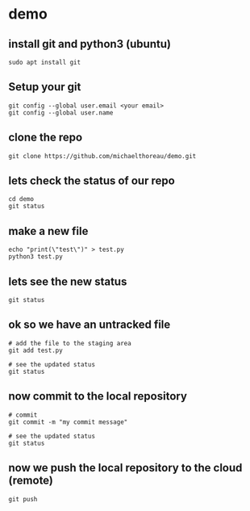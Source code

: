 # demo

## install git and python3 (ubuntu)
```
sudo apt install git
```

## Setup your git
```
git config --global user.email <your email>
git config --global user.name
```


## clone the repo
```
git clone https://github.com/michaelthoreau/demo.git
```

## lets check the status of our repo
```
cd demo
git status
```

## make a new file
```
echo "print(\"test\")" > test.py
python3 test.py
```

## lets see the new status
```
git status
```

## ok so we have an **untracked file**
```
# add the file to the staging area
git add test.py

# see the updated status
git status
```

## now commit to the local repository
```
# commit
git commit -m "my commit message"

# see the updated status
git status
```

## now we push the local repository to the cloud (remote)
```
git push
```

